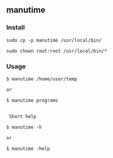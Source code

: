 manutime
-----

### Install
```
sudo cp -p manutime /usr/local/bin/

sudo chown root:root /usr/local/bin/*
```

### Usage

```
$ manutime /home/user/temp

or

$ manutime programs


 Short help

$ manutime -h 

or

$ manutime -help

```

